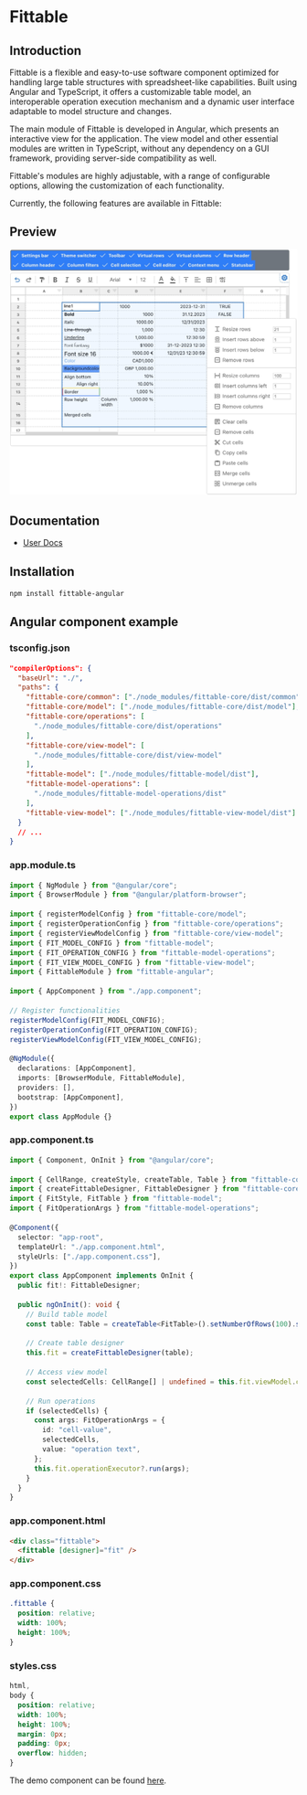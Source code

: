 # Fittable

## Introduction

  <p>
    Fittable is a flexible and easy-to-use software component optimized for handling large table structures with spreadsheet-like capabilities. Built using Angular and TypeScript, it offers a customizable table model, an interoperable operation execution mechanism and a dynamic user interface adaptable to model structure and changes.
  </p>
  <p>
    The main module of Fittable is developed in Angular, which presents an interactive view for the application. The view model and other essential modules are written in TypeScript, without any dependency on a GUI framework, providing server-side compatibility as well.
  </p>
  <p>
    Fittable's modules are highly adjustable, with a range of configurable options, allowing the customization of each functionality.
  </p>
  <p>
    Currently, the following features are available in Fittable:
  </p>

## Preview

<div align="center">
  <img src="https://github.com/ionutkosteea/fittable/blob/main/fittable-preview.jpg" alt="Preview" width="800" />
</div>

## Documentation

- [User Docs](https://fittable-499b2.web.app)

## Installation

```bash
npm install fittable-angular
```

## Angular component example

### tsconfig.json

```json
"compilerOptions": {
  "baseUrl": "./",
  "paths": {
    "fittable-core/common": ["./node_modules/fittable-core/dist/common"],
    "fittable-core/model": ["./node_modules/fittable-core/dist/model"],
    "fittable-core/operations": [
      "./node_modules/fittable-core/dist/operations"
    ],
    "fittable-core/view-model": [
      "./node_modules/fittable-core/dist/view-model"
    ],
    "fittable-model": ["./node_modules/fittable-model/dist"],
    "fittable-model-operations": [
      "./node_modules/fittable-model-operations/dist"
    ],
    "fittable-view-model": ["./node_modules/fittable-view-model/dist"]
  }
  // ...
}
```

### app.module.ts

```typescript
import { NgModule } from "@angular/core";
import { BrowserModule } from "@angular/platform-browser";

import { registerModelConfig } from "fittable-core/model";
import { registerOperationConfig } from "fittable-core/operations";
import { registerViewModelConfig } from "fittable-core/view-model";
import { FIT_MODEL_CONFIG } from "fittable-model";
import { FIT_OPERATION_CONFIG } from "fittable-model-operations";
import { FIT_VIEW_MODEL_CONFIG } from "fittable-view-model";
import { FittableModule } from "fittable-angular";

import { AppComponent } from "./app.component";

// Register functionalities
registerModelConfig(FIT_MODEL_CONFIG);
registerOperationConfig(FIT_OPERATION_CONFIG);
registerViewModelConfig(FIT_VIEW_MODEL_CONFIG);

@NgModule({
  declarations: [AppComponent],
  imports: [BrowserModule, FittableModule],
  providers: [],
  bootstrap: [AppComponent],
})
export class AppModule {}
```

### app.component.ts

```typescript
import { Component, OnInit } from "@angular/core";

import { CellRange, createStyle, createTable, Table } from "fittable-core/model";
import { createFittableDesigner, FittableDesigner } from "fittable-core/view-model";
import { FitStyle, FitTable } from "fittable-model";
import { FitOperationArgs } from "fittable-model-operations";

@Component({
  selector: "app-root",
  templateUrl: "./app.component.html",
  styleUrls: ["./app.component.css"],
})
export class AppComponent implements OnInit {
  public fit!: FittableDesigner;

  public ngOnInit(): void {
    // Build table model
    const table: Table = createTable<FitTable>().setNumberOfRows(100).setNumberOfCols(10).setRowHeight(0, 42).setColWidth(0, 50).addStyle("s0", createStyle<FitStyle>().set("font-weight", "bold")).setCellStyleName(0, 0, "s0").setRowSpan(0, 0, 2).setColSpan(0, 0, 3).setLocale("de-DE").setCellValue(2, 1, 1000).setCellDataType(2, 1, { name: "string" }).setCellValue(3, 1, 1000.123).setCellDataType(3, 1, { name: "number", format: "#.#,00 €" }).setCellValue(4, 1, "2023-12-31").setCellDataType(4, 1, { name: "date-time", format: "dd.MM.yyyy" }).setCellValue(5, 1, true).setCellValue(6, 1, false).setCellValue(7, 1, "Some text here...");

    // Create table designer
    this.fit = createFittableDesigner(table);

    // Access view model
    const selectedCells: CellRange[] | undefined = this.fit.viewModel.cellSelection?.body.getRanges();

    // Run operations
    if (selectedCells) {
      const args: FitOperationArgs = {
        id: "cell-value",
        selectedCells,
        value: "operation text",
      };
      this.fit.operationExecutor?.run(args);
    }
  }
}
```

### app.component.html

```html
<div class="fittable">
  <fittable [designer]="fit" />
</div>
```

### app.component.css

```css
.fittable {
  position: relative;
  width: 100%;
  height: 100%;
}
```

### styles.css

```css
html,
body {
  position: relative;
  width: 100%;
  height: 100%;
  margin: 0px;
  padding: 0px;
  overflow: hidden;
}
```

<p>The demo component can be found <a href="https://github.com/ionutkosteea/fittable/tree/main/angular-app/ngx-fittable-test">here</a>.<p>
